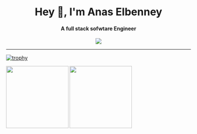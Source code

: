 
<h1 align="center">Hey 👋, I'm Anas Elbenney</h1>
<h4 align="center">A full stack sofwtare Engineer</h4>

<div align="center"><img src="https://komarev.com/ghpvc/?username=aelbenney"/></div>

----

[![trophy](https://github-profile-trophy.vercel.app/?username=aelbenney&theme=dracula)](https://github.com/ryo-ma/github-profile-trophy)

<div>
  <img height="170" align="left" src="https://github-readme-stats.vercel.app/api?username=aelbenney&count_private=true&show_icons=true&theme=dracula" />
  <img height="170" align="left" src="https://github-readme-stats.vercel.app/api/top-langs/?username=aelbenney&theme=dracula&layout=compact&hide=css" />
  
</div>
